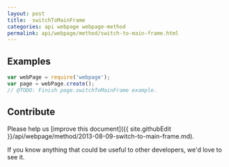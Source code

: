 ```yaml
---
layout: post
title:  switchToMainFrame
categories: api webpage webpage-method
permalink: api/webpage/method/switch-to-main-frame.html
---
```


## Examples

```javascript
var webPage = require('webpage');
var page = webPage.create();
// @TODO: Finish page.switchToMainFrame example.
```

## Contribute

Please help us [improve this document]({{ site.githubEdit }}/api/webpage/method/2013-08-09-switch-to-main-frame.md).

If you know anything that could be useful to other developers, we'd love to see it.


